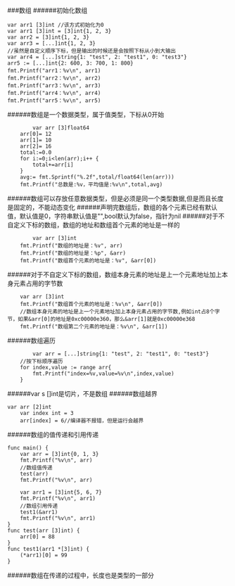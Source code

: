###数组
######初始化数组
```
var arr1 [3]int //该方式初始化为0
var arr1 [3]int = [3]int{1, 2, 3}
var arr2 = [3]int{1, 2, 3}
var arr3 = [...]int{1, 2, 3}
//虽然是自定义顺序下标，但是输出的时候还是会按照下标从小到大输出
var arr4 = [...]string{1: "test", 2: "test1", 0: "test3"}
arr5 := [...]int{2: 600, 3: 700, 1: 800}
fmt.Printf("arr1：%v\n", arr1)
fmt.Printf("arr2：%v\n", arr2)
fmt.Printf("arr3：%v\n", arr3)
fmt.Printf("arr4：%v\n", arr4)
fmt.Printf("arr5：%v\n", arr5)
```
######数组是一个数据类型，属于值类型，下标从0开始
```
        var arr [3]float64
	arr[0]= 12
	arr[1]= 10
	arr[2]= 16
	total:=0.0
	for i:=0;i<len(arr);i++ {
		total+=arr[i]
	}
	avg:= fmt.Sprintf("%.2f",total/float64(len(arr)))
	fmt.Printf("总数是:%v，平均值是:%v\n",total,avg)  
```
######数组可以存放任意数据类型，但是必须是同一个类型数据,但是而且长度是固定的，不能动态变化
######声明完数组后，数组的各个元素已经有默认值，默认值是0，字符串默认值是"",bool默认为false，指针为nil
######对于不自定义下标的数组，数组的地址和数组首个元素的地址是一样的
```
        var arr [3]int
	fmt.Printf("数组的地址是：%v", arr)
	fmt.Printf("数组的地址是：%p", &arr)
	fmt.Printf("数组首个元素的地址是：%v", &arr[0])
```
######对于不自定义下标的数组，数组本身元素的地址是上一个元素地址加上本身元素占用的字节数
```
	var arr [3]int
	fmt.Printf("数组首个元素的地址是：%v\n", &arr[0])
	//数组本身元素的地址是上一个元素地址加上本身元素占用的字节数,例如int占8个字节，如果&arr[0]的地址是0xc00000e360，那么&arr[1]就是0xc00000e368
	fmt.Printf("数组第二个元素的地址是：%v\n", &arr[1])
```
######数组遍历
```
        var arr = [...]string{1: "test", 2: "test1", 0: "test3"}
	//按下标顺序遍历
	for index,value := range arr{
		fmt.Printf("index=%v,value=%v\n",index,value)
	}
```
######var s []int是切片，不是数组
######数组越界
```
var arr [2]int
	var index int = 3
	arr[index] = 6//编译器不报错，但是运行会越界
```
######数组的值传递和引用传递
```
func main() {
	var arr = [3]int{0, 1, 3}
	fmt.Printf("%v\n", arr)
	//数组值传递
	test(arr)
	fmt.Printf("%v\n", arr)

	var arr1 = [3]int{5, 6, 7}
	fmt.Printf("%v\n", arr1)
	//数组引用传递
	test1(&arr1)
	fmt.Printf("%v\n", arr1)
}
func test(arr [3]int) {
	arr[0] = 88
}
func test1(arr1 *[3]int) {
	(*arr1)[0] = 99
}

```

######数组在传递的过程中，长度也是类型的一部分


